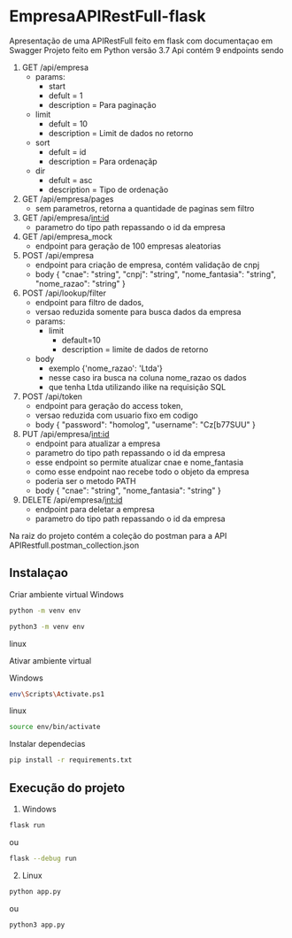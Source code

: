 # EmpresaAPIRestFull-flask

Apresentação de uma APIRestFull feito em flask com documentaçao em Swagger
Projeto feito em Python versão 3.7
Api contém 9 endpoints sendo

1. GET /api/empresa
   - params:
     - start
     - defult = 1
     - description = Para paginação
   - limit
     - defult = 10
     - description = Limit de dados no retorno
   - sort
     - defult = id
     - description = Para ordenaçãp
   - dir
     - defult = asc
     - description = Tipo de ordenação
2. GET /api/empresa/pages
   - sem parametros, retorna a quantidade de paginas sem filtro
3. GET /api/empresa/<int:id>
   - parametro do tipo path repassando o id da empresa
4. GET /api/empresa_mock
   - endpoint para geração de 100 empresas aleatorias
5. POST /api/empresa
   - endpoint para criação de empresa, contém validação de cnpj
   - body {
     "cnae": "string",
     "cnpj": "string",
     "nome_fantasia": "string",
     "nome_razao": "string"
     }
6. POST /api/lookup/filter
   - endpoint para filtro de dados,
   - versao reduzida somente para busca dados da empresa
   - params:
     - limit
       - default=10
       - description = limite de dados de retorno
   - body
     - exemplo {'nome_razao': 'Ltda'}
     - nesse caso ira busca na coluna nome_razao os dados
     - que tenha Ltda utilizando ilike na requisição SQL
7. POST /api/token
   - endpoint para geração do access token,
   - versao reduzida com usuario fixo em codigo
   - body {
     "password": "homolog",
     "username": "Cz[b77SUU"
     }
8. PUT /api/empresa/<int:id>
   - endpoint para atualizar a empresa
   - parametro do tipo path repassando o id da empresa
   - esse endpoint so permite atualizar cnae e nome_fantasia
   - como esse endpoint nao recebe todo o objeto da empresa
   - poderia ser o metodo PATH
   - body {
     "cnae": "string",
     "nome_fantasia": "string"
     }
9. DELETE /api/empresa/<int:id>
   - endpoint para deletar a empresa
   - parametro do tipo path repassando o id da empresa

Na raiz do projeto contém a coleção do postman para a API
APIRestfull.postman_collection.json

## Instalaçao

Criar ambiente virtual
Windows

```bash
python -m venv env
```

```bash
python3 -m venv env
```

linux

Ativar ambiente virtual

Windows

```bash
env\Scripts\Activate.ps1
```

linux

```bash
source env/bin/activate
```

Instalar dependecias

```bash
pip install -r requirements.txt
```

## Execução do projeto

1. Windows

```bash
flask run
```

ou

```bash
flask --debug run
```

2. Linux

```bash
python app.py
```

ou

```bash
python3 app.py
```
